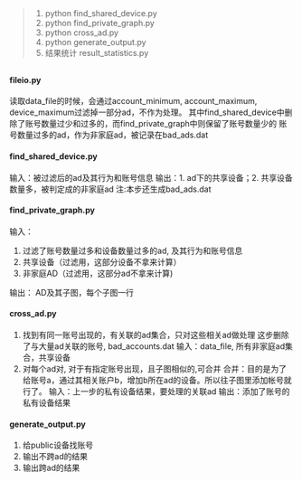 ## 

> 1. python find_shared_device.py
> 2. python find_private_graph.py
> 3. python cross_ad.py
> 4. python generate_output.py
> 5. 结果统计 result_statistics.py

## 
#### fileio.py
读取data_file的时候，会通过account_minimum, account_maximum, device_maximum过滤掉一部分ad，不作为处理。
其中find_shared_device中删除了账号数量过少和过多的，而find_private_graph中则保留了账号数量少的
账号数量过多的ad，作为非家庭ad，被记录在bad_ads.dat

#### find_shared_device.py
输入：被过滤后的ad及其行为和账号信息
输出：1. ad下的共享设备；2. 共享设备数量多，被判定成的非家庭ad
注:本步还生成bad_ads.dat

#### find_private_graph.py
输入：
1. 过滤了账号数量过多和设备数量过多的ad, 及其行为和账号信息
2. 共享设备（过滤用，这部分设备不拿来计算）
3. 非家庭AD（过滤用，这部分ad不拿来计算)

输出：
AD及其子图，每个子图一行

#### cross_ad.py
1. 找到有同一账号出现的，有关联的ad集合，只对这些相关ad做处理
这步删除了与大量ad关联的账号, bad_accounts.dat
输入：data_file, 所有非家庭ad集合，共享设备
2. 对每个ad对, 对于有指定账号出现，且子图相似的,可合并
   合并：目的是为了给账号a，通过其相关账户b，增加b所在ad的设备。所以往子图里添加帐号就行了。
   输入：上一步的私有设备结果，要处理的关联ad
   输出：添加了账号的私有设备结果

#### generate_output.py
1. 给public设备找账号
2. 输出不跨ad的结果
3. 输出跨ad的结果






